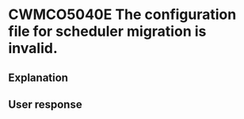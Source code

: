 # CWMCO5040E The configuration file for scheduler migration is invalid.

## Explanation

## User response